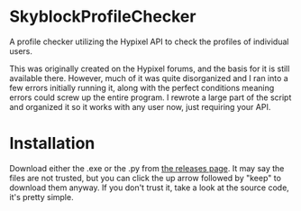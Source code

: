 # SkyblockProfileChecker
A profile checker utilizing the Hypixel API to check the profiles of individual users.

This was originally created on the Hypixel forums, and the basis for it is still available there. However, much of it was quite disorganized and I ran into a few errors initially running it, along with the perfect conditions meaning errors could screw up the entire program. I rewrote a large part of the script and organized it so it works with any user now, just requiring your API.

# Installation

Download either the .exe or the .py from [the releases page](https:github.com/DocEmerald/SkyblockProfileChecker/Releases). It may say the files are not trusted, but you can click the up arrow followed by "keep" to download them anyway. If you don't trust it, take a look at the source code, it's pretty simple.
